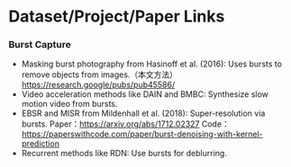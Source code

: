 # Dataset/Project/Paper Links

### Burst Capture

- Masking burst photography from Hasinoff et al. (2016): Uses bursts to remove objects from images.（本文方法）
  https://research.google/pubs/pub45586/
- Video acceleration methods like DAIN and BMBC: Synthesize slow motion video from bursts.
- EBSR and MISR from Mildenhall et al. (2018): Super-resolution via bursts.
  Paper：https://arxiv.org/abs/1712.02327
  Code：https://paperswithcode.com/paper/burst-denoising-with-kernel-prediction
- Recurrent methods like RDN: Use bursts for deblurring.